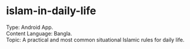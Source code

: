 # islam-in-daily-life
Type: Android App.<br/>
Content Language: Bangla. <br/>
Topic: A practical and most common situational Islamic rules for daily life.  

